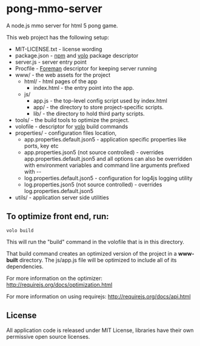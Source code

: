 pong-mmo-server
==========================

A node.js mmo server for html 5 pong game.

This web project has the following setup:

* MIT-LICENSE.txt - license wording
* package.json - [npm](http://npmjs.org) and [volo](http://volojs.org/) package descriptor
* server.js - server entry point
* Procfile - [Foreman](https://github.com/ddollar/foreman) descriptor for keeping server running
* www/ - the web assets for the project
    * html/ - html pages of the app
        * index.html - the entry point into the app.
    * js/
        * app.js - the top-level config script used by index.html
        * app/ - the directory to store project-specific scripts.
        * lib/ - the directory to hold third party scripts.
* tools/ - the build tools to optimize the project.
* volofile - descriptor for [volo](http://volojs.org/) build commands
* properties/ - configuration files location,
    * app.properties.default.json5 - application specific properties like ports, key etc
    * app.properties.json5 (not source controlled) - overrides app.properties.default.json5 and all options can also be overridden with environment variables and command line arguments prefixed with --
    * log.properties.default.json5 - configuration for log4js logging utility
    * log.properties.json5 (not source controlled) - overrides log.properties.default.json5
* utils/ - application server side utilities


To optimize front end, run:
---------

    volo build

This will run the "build" command in the volofile that is in this directory.

That build command creates an optimized version of the project in a
**www-built** directory. The js/app.js file will be optimized to include
all of its dependencies.

For more information on the optimizer:
http://requirejs.org/docs/optimization.html

For more information on using requirejs:
http://requirejs.org/docs/api.html

License
----------
All application code is released under MIT License, libraries have their own permissive open source licenses.